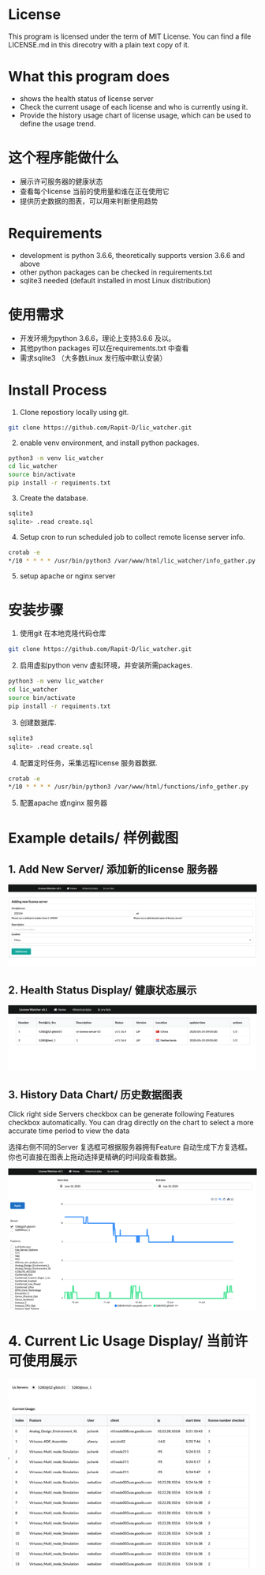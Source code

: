 # License

This program is licensed under the term of MIT License. You can find a file LICENSE.md in this direcotry with a plain text copy of it.

# What this program does

+ shows the health status of license server
+ Check the current usage of each license and who is currently using it.
+ Provide the history usage chart of license usage, which can be used to define the usage trend.

# 这个程序能做什么

+ 展示许可服务器的健康状态
+ 查看每个license 当前的使用量和谁在正在使用它
+ 提供历史数据的图表，可以用来判断使用趋势

# Requirements

+ development is python 3.6.6, theoretically supports version 3.6.6 and above
+ other python packages can be checked in requirements.txt
+ sqlite3 needed (default installed in most Linux distribution)


# 使用需求

+ 开发环境为python 3.6.6，理论上支持3.6.6 及以。
+ 其他python packages 可以在requirements.txt 中查看
+ 需求sqlite3 （大多数Linux 发行版中默认安装）

# Install Process

1. Clone repostiory locally using git.

```bash
git clone https://github.com/Rapit-D/lic_watcher.git
```
2. enable venv environment, and install python packages.
```bash
python3 -m venv lic_watcher
cd lic_watcher
source bin/activate
pip install -r requiments.txt
```

3. Create the database.

```bash
sqlite3
sqlite> .read create.sql
```

4. Setup cron to run scheduled job to collect remote license server info.

```bash
crotab -e
*/10 * * * * /usr/bin/python3 /var/www/html/lic_watcher/info_gather.py
```
5. setup apache or nginx server

# 安装步骤

1. 使用git 在本地克隆代码仓库

```bash
git clone https://github.com/Rapit-D/lic_watcher.git
```
2. 启用虚拟python venv 虚拟环境，并安装所需packages.
```bash
python3 -m venv lic_watcher
cd lic_watcher
source bin/activate
pip install -r requiments.txt
```

3. 创建数据库.

```bash
sqlite3
sqlite> .read create.sql
```

4. 配置定时任务，采集远程license 服务器数据.

```bash
crotab -e
*/10 * * * * /usr/bin/python3 /var/www/html/functions/info_gether.py
```
5. 配置apache 或nginx 服务器

# Example details/ 样例截图

## 1. Add New Server/ 添加新的license 服务器

![Alt Add New Server](./examples/Xnip2020-07-10_21-45-06.png)

## 2. Health Status Display/ 健康状态展示

![Alt Health Status Display](./examples/Xnip2020-07-10_21-49-36.png)

## 3. History Data Chart/ 历史数据图表

Click right side Servers checkbox can be generate following Features checkbox automatically. You can drag directly on the chart to select a more accurate time period to view the data

选择右侧不同的Server 复选框可根据服务器拥有Feature 自动生成下方复选框。你也可直接在图表上拖动选择更精确的时间段查看数据。

![Alt History Data Chart](./examples/Xnip2020-07-10_21-50-41.png)

# 4. Current Lic Usage Display/ 当前许可使用展示

![Alt Current Lic Usage](./examples/Xnip2020-07-10_21-54-33.png)
